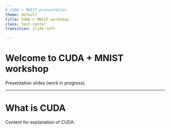 ```yaml
---
# CUDA + MNIST presentation
theme: default
title: CUDA + MNIST workshop
class: test-center
transition: slide-left

---
```


# Welcome to CUDA + MNIST workshop

Presentation slides (work in progress).

---

# What is CUDA

Content for explanation of CUDA.

